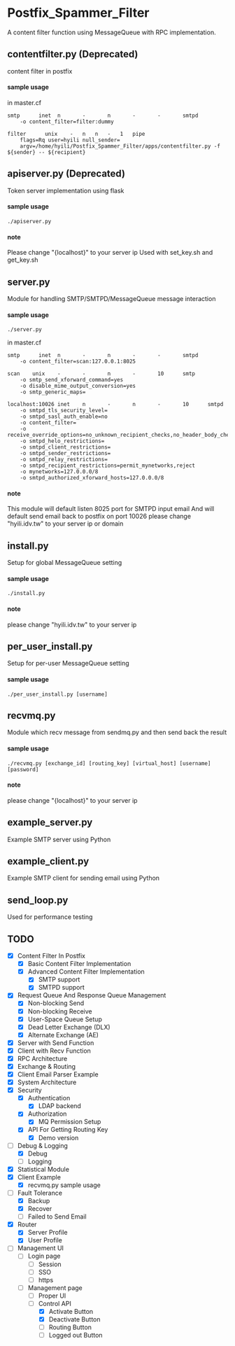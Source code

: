 # Postfix_Spammer_Filter
A content filter function using MessageQueue with RPC implementation.

## contentfilter.py (Deprecated)
content filter in postfix
#### sample usage
in master.cf
```
smtp      inet  n       -       n       -       -       smtpd
	-o content_filter=filter:dummy

filter		unix	-	n	n	-	1	pipe
	flags=Rq user=hyili null_sender=
	argv=/home/hyili/Postfix_Spammer_Filter/apps/contentfilter.py -f ${sender} -- ${recipient}
```

## apiserver.py (Deprecated)
Token server implementation using flask
#### sample usage
```
./apiserver.py
```
#### note
Please change "{localhost}" to your server ip
Used with set_key.sh and get_key.sh

## server.py
Module for handling SMTP/SMTPD/MessageQueue message interaction
#### sample usage
```
./server.py
```
in master.cf
```
smtp      inet  n       -       n       -       -       smtpd
	-o content_filter=scan:127.0.0.1:8025

scan	unix	-		-		n		-		10		smtp
	-o smtp_send_xforward_command=yes
	-o disable_mime_output_conversion=yes
	-o smtp_generic_maps=

localhost:10026	inet	n		-		n		-		10		smtpd
	-o smtpd_tls_security_level=
	-o smtpd_sasl_auth_enable=no
	-o content_filter=
	-o receive_override_options=no_unknown_recipient_checks,no_header_body_checks,no_milters
	-o smtpd_helo_restrictions=
	-o smtpd_client_restrictions=
	-o smtpd_sender_restrictions=
	-o smtpd_relay_restrictions=
	-o smtpd_recipient_restrictions=permit_mynetworks,reject
	-o mynetworks=127.0.0.0/8
	-o smtpd_authorized_xforward_hosts=127.0.0.0/8
```
#### note
This module will default listen 8025 port for SMTPD input email
And will default send email back to postfix on port 10026
please change "hyili.idv.tw" to your server ip or domain


## install.py
Setup for global MessageQueue setting
#### sample usage
```
./install.py
```
#### note
please change "hyili.idv.tw" to your server ip


## per_user_install.py
Setup for per-user MessageQueue setting
#### sample usage
```
./per_user_install.py [username]
```

## recvmq.py
Module which recv message from sendmq.py and then send back the result
#### sample usage
```
./recvmq.py [exchange_id] [routing_key] [virtual_host] [username] [password]
```
#### note
please change "{localhost}" to your server ip

## example_server.py
Example SMTP server using Python

## example_client.py
Example SMTP client for sending email using Python

## send_loop.py
Used for performance testing


## TODO
- [x] Content Filter In Postfix
	- [x] Basic Content Filter Implementation
	- [x] Advanced Content Filter Implementation
		- [x] SMTP support
		- [x] SMTPD support
- [x] Request Queue And Response Queue Management
	- [x] Non-blocking Send
	- [x] Non-blocking Receive
	- [x] User-Space Queue Setup
	- [x] Dead Letter Exchange (DLX)
	- [x] Alternate Exchange (AE)
- [x] Server with Send Function
- [x] Client with Recv Function
- [x] RPC Architecture
- [x] Exchange & Routing
- [x] Client Email Parser Example
- [x] System Architecture
- [x] Security
	- [x] Authentication
		- [x] LDAP backend
	- [x] Authorization
		- [x] MQ Permission Setup
	- [x] API For Getting Routing Key
		- [x] Demo version
- [ ] Debug & Logging
	- [x] Debug
	- [ ] Logging
- [x] Statistical Module
- [x] Client Example
	- [x] recvmq.py sample usage
- [ ] Fault Tolerance
	- [x] Backup
	- [x] Recover
	- [ ] Failed to Send Email
- [x] Router
	- [x] Server Profile
	- [x] User Profile
- [ ] Management UI
	- [ ] Login page
		- [ ] Session
		- [ ] SSO
		- [ ] https
	- [ ] Management page
		- [ ] Proper UI
		- [ ] Control API
			- [x] Activate Button
			- [x] Deactivate Button
			- [ ] Routing Button
			- [ ] Logged out Button
